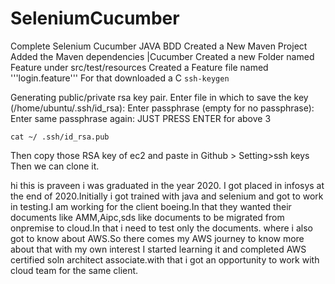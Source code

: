 # SeleniumCucumber
Complete Selenium Cucumber JAVA BDD
Created a New Maven Project
Added the Maven dependencies |Cucumber
Created a new Folder named Feature under src/test/resources
Created a Feature file named '''login.feature''' 
For that downloaded a C
```ssh-keygen```

Generating public/private rsa key pair.
Enter file in which to save the key (/home/ubuntu/.ssh/id_rsa): 
Enter passphrase (empty for no passphrase): 
Enter same passphrase again:
JUST PRESS ENTER for above 3

```cat ~/ .ssh/id_rsa.pub```

Then copy those RSA key of ec2 and paste in Github > Setting>ssh keys
Then we can clone it.

hi this is praveen i was graduated in the year 2020. I got placed in infosys at the end of 2020.Initially i got trained with java and selenium and got to work in testing.I am working for the client boeing.In that they wanted their documents like AMM,Aipc,sds like documents to be migrated from onpremise to cloud.In that i need to test only the documents. where i also got to know about AWS.So there comes my AWS journey to know more about that with my own interest I started learning it and completed AWS certified soln architect associate.with that i got an opportunity to work with cloud team for the same client.

